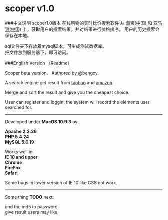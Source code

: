 scoper v1.0
======
###中文说明
scoper1.0版本
在线购物的实时比价搜索软件 从 [淘宝(中国)](http://www.taobao.com") 和 [亚马逊(中国)](http://www.amazon.cn) 上，获取用户的搜索结果，并对结果进行价格排序。
用户的历史搜索会保存在本地。

sql文件夹下存放着mysql脚本，可生成测试数据库。<br/>
把文件放到服务器下，即可访问。

###English Version （Readme）

<ui>Scoper beta version.</ui> &nbsp;
<ui>Authored by @bengxy.</ui>


A search engine get result from [taobao](http://www.taobao.com") and [amazon](http://www.amazon.cn)

Merge and sort the result and give you the cheapest choice.

User can register and loggin, the system will record the elements user searched for.

-----

Developed under <b>MacOS 10.9.3</b> by

<b> 
Apache	2.2.26 <br/>
PHP	5.4.24<br/>
MySQL 5.6.19<br/>
</b>

Works well in<br/>
<b>
IE 10 and upper<br/>
Chrome<br/>
FireFox<br />
Safari<br/>
</b>

Some bugs in lower version of IE 10 like CSS not work.

----

Some thing <b>TODO</b> next:</br>
<p><ui>and the md5 to password.</ui><br/>
<ui>give result users may like</ui>
</p>
